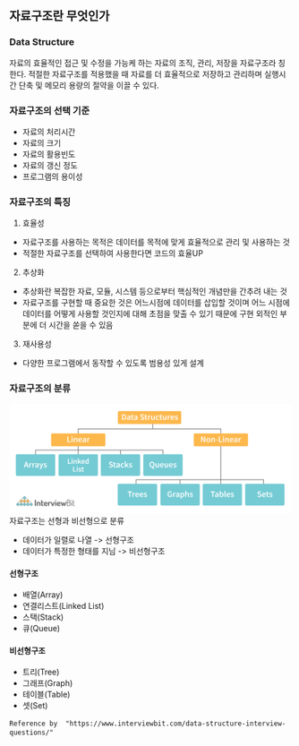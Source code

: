 ## 자료구조란 무엇인가

### Data Structure
자료의 효율적인 접근 및 수정을 가능케 하는 자료의 조직, 관리, 저장을 자료구조라 칭한다.
적절한 자료구조를 적용했을 때 자료를 더 효율적으로 저장하고 관리하며 실행시간 단축 및 메모리 용량의 절약을 이끌 수 있다.

### 자료구조의 선택 기준

- 자료의 처리시간
- 자료의 크기
- 자료의 활용빈도
- 자료의 갱신 정도
- 프로그램의 용이성

### 자료구조의 특징
1. 효율성
 - 자료구조를 사용하는 목적은 데이터를 목적에 맞게 효율적으로 관리 및 사용하는 것
 - 적절한 자료구조를 선택하여 사용한다면 코드의 효율UP

2. 추상화
 - 추상화란 복잡한 자료, 모듈, 시스템 등으로부터 핵심적인 개념만을 간추려 내는 것
 - 자료구조를 구현할 때 중요한 것은 어느시점에 데이터를 삽입할 것이며 어느 시점에 데이터를 어떻게 사용할 것인지에 대해 초점을 맞출 수 있기 때문에 구현 외적인 부분에 더 시간을 쏟을 수 있음

3. 재사용성
 - 다양한 프로그램에서 동작할 수 있도록 범용성 있게 설계


### 자료구조의 분류
![dataStructure](../../resources/image/dataStructure.png)
자료구조는 선형과 비선형으로 분류
- 데이터가 일렬로 나열 -> 선형구조
- 데이터가 특정한 형태를 지님 -> 비선형구조

#### 선형구조
 - 배열(Array)
 - 연결리스트(Linked List)
 - 스택(Stack)
 - 큐(Queue)

#### 비선형구조
 - 트리(Tree)
 - 그래프(Graph)
 - 테이블(Table)
 - 셋(Set)

```
Reference by  "https://www.interviewbit.com/data-structure-interview-questions/"
```